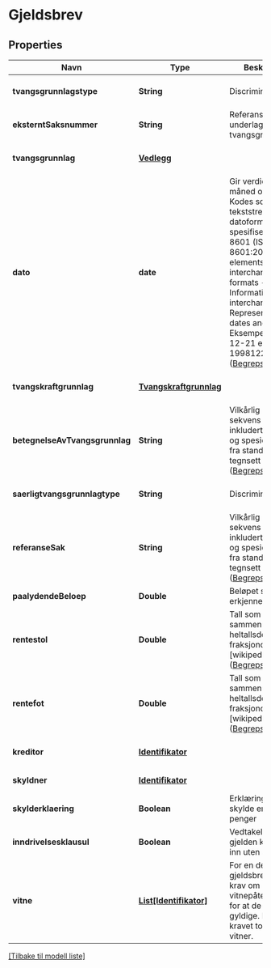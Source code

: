 # Gjeldsbrev

## Properties

| Navn                           | Type                                              | Beskrivelse                                                                                                                                                                                                                                                                                                                                                            | Notater                      |
|--------------------------------|---------------------------------------------------|------------------------------------------------------------------------------------------------------------------------------------------------------------------------------------------------------------------------------------------------------------------------------------------------------------------------------------------------------------------------|------------------------------|
| **tvangsgrunnlagstype**        | **String**                                        | Discriminator                                                                                                                                                                                                                                                                                                                                                          | [optional] [default to null] |
| **eksterntSaksnummer**         | **String**                                        | Referanse til underlaget for tvangsgrunnlaget                                                                                                                                                                                                                                                                                                                          | [optional] [default to null] |
| **tvangsgrunnlag**             | [**Vedlegg**](Vedlegg.md)                         |                                                                                                                                                                                                                                                                                                                                                                        | [optional] [default to null] |
| **dato**                       | **date**                                          | Gir verdier for år, måned og dag. Kodes som en tekststreng etter datoformatering spesifisert i  ISO 8601 (ISO 8601:2004 Data elements and interchange formats -- Information interchange -- Representation of dates and times). Eksempel : 1998-12-21 eller 19981221.   ([Begrepsreferanse](https://data.skatteetaten.no/begrep/20b52aed-9fe1-11e5-a9f8-e4115b280940)) | [optional] [default to null] |
| **tvangskraftgrunnlag**        | [**Tvangskraftgrunnlag**](Tvangskraftgrunnlag.md) |                                                                                                                                                                                                                                                                                                                                                                        | [optional] [default to null] |
| **betegnelseAvTvangsgrunnlag** | **String**                                        | Vilkårlig lang sekvens av tegn inkludert aksenter og spesielle tegn fra standardiserte tegnsett   ([Begrepsreferanse](https://data.skatteetaten.no/begrep/20b52af3-9fe1-11e5-a9f8-e4115b280940))                                                                                                                                                                       | [default to null]            |
| **saerligtvangsgrunnlagtype**  | **String**                                        | Discriminator                                                                                                                                                                                                                                                                                                                                                          | [optional] [default to null] |
| **referanseSak**               | **String**                                        | Vilkårlig lang sekvens av tegn inkludert aksenter og spesielle tegn fra standardiserte tegnsett   ([Begrepsreferanse](https://data.skatteetaten.no/begrep/20b52af3-9fe1-11e5-a9f8-e4115b280940))                                                                                                                                                                       | [optional] [default to null] |
| **paalydendeBeloep**           | **Double**                                        | Beløpet skyldner erkjenner å skylde                                                                                                                                                                                                                                                                                                                                    | [default to null]            |
| **rentestol**                  | **Double**                                        | Tall som er satt sammen av en heltallsdel og en fraksjondel [wikipedia]   ([Begrepsreferanse](https://data.skatteetaten.no/begrep/20b52aef-9fe1-11e5-a9f8-e4115b280940))                                                                                                                                                                                               | [optional] [default to null] |
| **rentefot**                   | **Double**                                        | Tall som er satt sammen av en heltallsdel og en fraksjondel [wikipedia]   ([Begrepsreferanse](https://data.skatteetaten.no/begrep/20b52aef-9fe1-11e5-a9f8-e4115b280940))                                                                                                                                                                                               | [optional] [default to null] |
| **kreditor**                   | [**Identifikator**](Identifikator.md)             |                                                                                                                                                                                                                                                                                                                                                                        | [optional] [default to null] |
| **skyldner**                   | [**Identifikator**](Identifikator.md)             |                                                                                                                                                                                                                                                                                                                                                                        | [default to null]            |
| **skylderklaering**            | **Boolean**                                       | Erklæring om å skylde en gitt sum penger                                                                                                                                                                                                                                                                                                                               | [default to null]            |
| **inndrivelsesklausul**        | **Boolean**                                       | Vedtakelse av at gjelden kan drives inn uten søksmål.                                                                                                                                                                                                                                                                                                                  | [default to null]            |
| **vitne**                      | [**List[Identifikator]**](Identifikator.md)       | For en del gjeldsbrev er det krav om vitnepåtegninger for at de skal være gyldige. I så fall er kravet to myndige vitner.                                                                                                                                                                                                                                              | [optional] [default to null] |

[[Tilbake til modell liste]](../index.md)

